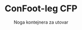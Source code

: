 ---
title: "ConFoot-leg CFP"
subtitle: "Noga kontejnera za utovar"
mainImage: "/images/products/confoot-leg-cfp-main.jpg"
gallery:
  - "/images/products/confoot-leg-cfp-1.jpg"
  - "/images/products/confoot-leg-cfp-2.jpg"
  - "/images/products/confoot-leg-cfp-3.jpg"
shortDescription: "ConFoot-leg CFP dizajniran je za utovne prostore, omogućujući da se kontejner osigura uz dok pri čemu se vrata potpuno otvaraju prema stranama."
technicalDescription: "CFP model omogućava da se proizvodi učitaju izravno iz proizvodnje u kontejner bez međuskladištenja, te nije potrebna nikakva dodatna oprema za rukovanje kontejnerima."
videoID: "da7h7VgJHgs"
faq:
  - question: "Što je ConFoot-leg CFP?"
    answer: |
      ConFoot-leg CFP je dizajniran za utovarnu rampu, omogućujući kontejneru da bude sigurno pričvršćen na rampu dok se vrata mogu potpuno otvoriti prema stranama.
  - question: "Kako radi ConFoot-leg CFP?"
    answer: |
      ConFoot-leg CFP osigurava kontejner na utovarnoj rampi, omogućujući neometano utovarivanje i istovarivanje izravno iz proizvodnje. Ovaj model eliminira potrebu za dodatnom opremom za rukovanje kontejnerima, optimizirajući logistički proces.
specifications:
  - name: "Težina"
    value: "24 kg po nozi"
  - name: "Nosivost"
    value: "30 tona"
  - name: "Raspon podešavanja"
    value: "1,043 mm do 1,448 mm"
  - name: "Materijal"
    value: "Visokokvalitetni čelik"
price: "3.500 EUR"
priceVAT: "4.235 EUR"
pricingNotes: "Dostupni popusti za veće količine. Obratite se našem prodajnom timu za detalje."
buyLink: "/contact"
howToUse: |
  1. Postavite CFP nogu na kutnu odljevku kontejnera
  2. Aktivirajte mehanizam zaključavanja
  3. Ako je potrebno, prilagodite visinu u rasponu od 1,043 mm do 1,448 mm
  4. Osigurajte kontejner na utovornom doku
  5. Potpuno otvorite vrata kontejnera prema stranama
  6. Učitajte proizvode izravno iz proizvodnje u kontejner
benefits:
  - title: "Integracija s utovornim dokom"
    description: "Omogućuje osiguravanje kontejnera uz dok uz istovremeno potpuno otvaranje vrata prema stranama"
  - title: "Izravno utovarivanje"
    description: "Proizvodi se mogu učitati izravno iz proizvodnje u kontejner bez međuskladištenja"
  - title: "Bez dodatne opreme"
    description: "Za operacije utovara nije potrebna nikakva dodatna oprema za rukovanje kontejnerima"
  - title: "Učinkovitost prikolice"
    description: "Oslobađa prikolicu za druge zadatke dok kontejner ostaje na utovornom doku"
  - title: "Dodatni prostor za skladištenje"
    description: "Kontejneri se mogu koristiti kao dodatni prostor za skladištenje kada nisu u prometu"
  - title: "Spremnost za premještanje"
    description: "Kontejneri su uvijek spremni za premještanje - jednostavno parkirajte prikolicu ispod kontejnera kako biste nastavili putovanje"
articleContent: |
  ## Što je ConFoot-leg CFP?

  ConFoot-leg CFP je specijalizirano rješenje s nogom za kontejnere, dizajnirano posebno za operacije utovornog prostora. CFP model omogućuje da se kontejner osigura na utovornom doku pri čemu se vrata potpuno otvaraju prema stranama, stvarajući besprijekornu integraciju između kontejnera i objekta. Ovo inovativno rješenje pretvara transportne kontejnere u učinkovite produžetke vašeg utovornog prostora, eliminirajući potrebu za međuskladištenjem i dodatnom opremom za rukovanje.

  ## Ključne prednosti za operacije utovornog prostora

  ConFoot-leg CFP pruža značajne operativne prednosti za tvrtke koje redovito utovaruju i istovaruju transportne kontejnere. Osiguravanjem kontejnera izravno na utovornom doku, oslobađate prikolice za druge zadatke, optimizirajući iskorištenje vašeg voznog parka i smanjujući vrijeme čekanja. Proizvodi se mogu učitavati izravno iz proizvodnje u kontejner bez međuskladištenja, čime se pojednostavljuje vaš logistički proces i smanjuju troškovi rukovanja.

  Dodatno, kontejneri opremljeni CFP nogama mogu poslužiti kao fleksibilan dodatni prostor za skladištenje kada nisu u prometu. Uvijek su spremni za premještanje - jednostavno parkirajte prikolicu ispod kontejnera i putovanje se nastavlja. Ova svestranost čini CFP idealnim rješenjem za tvrtke koje žele povećati učinkovitost utovornog prostora i kapacitet skladištenja.

  ## Kako funkcionira

  ConFoot-leg CFP se sigurno pričvršćuje na kutne odljevke kontejnera, pružajući stabilnu potporu dok je kontejner postavljen na utovornom doku. Noge imaju raspon podešavanja od 1,043 mm do 1,448 mm, što omogućava precizno poravnanje s različitim visinama utovornog doka. Svaka noga teži 24 kg, što ih čini lakim za rukovanje operaterima, dok sustav osigurava značajnu nosivost od 30 tona.

  Instalacijski proces je jednostavan:
  1. Postavite CFP noge na kutne odljevke kontejnera
  2. Aktivirajte mehanizam zaključavanja kako biste osigurali noge
  3. Prilagodite visinu prema potrebi kako bi se poravnala s utovornim doku
  4. Osigurajte kontejner na doku
  5. Potpuno otvorite vrata kontejnera prema stranama
  6. Započnite s utovarom izravno iz proizvodnje u kontejner

  Nakon završetka utovara, kontejner ostaje spreman za transport. Kada je prikolica dostupna, jednostavno se vozi ispod kontejnera, noge se uklanjaju i putovanje se nastavlja bez ikakvih međukoraka rukovanja.

  ## Primjene ConFoot-leg CFP

  ### Proizvodni pogoni
  Proizvodni pogoni imaju značajne koristi od CFP-a koji omogućava besprijekornu ekstenziju proizvodnog prostora. Postavljanjem kontejnera izravno na utovorne prostore, proizvodi mogu prijeći izravno s proizvodne linije u transportne kontejnere, eliminirajući međuskladištenje i smanjujući troškove rukovanja. Ovaj pristup izravnog utovara minimizira rizik od oštećenja i pojednostavljuje logistički proces.

  ### Distribucijski centri
  Za distribucijske centre, CFP pruža vrijednu fleksibilnost u operacijama utovara. Kontejneri se mogu postaviti na utovorne prostore na dulje razdoblje, omogućujući učinkovit utovar kako proizvodi postaju dostupni. Ovaj pristup smanjuje pritisak za utovar kontejnera unutar ograničenih vremenskih okvira kada prikolice čekaju, optimizirajući korištenje radne snage i prijevoznih resursa.

  ### Maloprodajne operacije
  Maloprodajne tvrtke mogu koristiti kontejnere opremljene CFP nogama kao fleksibilan dodatni prostor za skladištenje tijekom vrhunskih sezona. Kontejneri se mogu postaviti na utovorne prostore za izravan prijem robe, a zatim premjestiti u skladišne prostore kada se napune. Ovaj pristup pruža isplativo dodatni kapacitet bez potrebe za trajnim proširenjem objekta.

  ### Transportne tvrtke
  Transportne tvrtke imaju koristi od poboljšanog iskorištenja voznog parka uz CFP sustav. Prikolice mogu isporučiti kontejnere na lokacijama kupaca i odmah nastaviti sa sljedećim zadatkom, umjesto da čekaju operacije utovara/istovara. Ova učinkovitost može značajno povećati produktivni kapacitet postojećih flotila prikolica.

  ## Tehničke specifikacije

  - Nosivost: 30 tona
  - Težina: 24 kg po nozi
  - Raspon podešavanja: 1,043 mm do 1,448 mm
  - Materijal: Visokokvalitetni čelik s trajnom obradom
  - Kompatibilnost: Standardne kutne odljevke transportnih kontejnera

  ConFoot-leg CFP predstavlja inovativno rješenje za operacije utovornog prostora, nudeći tvrtkama način da optimiziraju svoje logističke procese, poboljšaju iskorištenje resursa i stvore fleksibilan dodatni kapacitet za skladištenje. Omogućavanjem izravnog utovara iz proizvodnje u kontejnere i oslobađanjem prikolica za druge zadatke, CFP pomaže tvrtkama postići veću učinkovitost i isplativost u operacijama rukovanja kontejnerima.
---